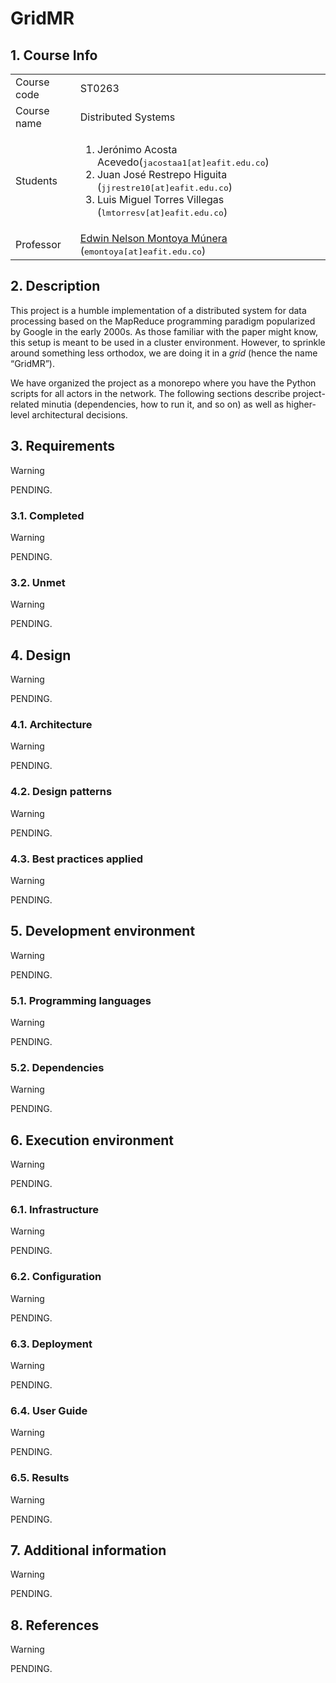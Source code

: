 <h1>GridMR</h1>

## 1. Course Info

<table>
    <tbody>
        <tr>
            <td>Course code</td>
            <td>ST0263</td>
        </tr>
        <tr>
            <td>Course name</td>
            <td>Distributed Systems</td>
        </tr>
        <tr>
            <td>Students</td>
            <td>
                <ol>
                <li>Jerónimo Acosta Acevedo(<tt>jacostaa1[at]eafit.edu.co</tt>)</li>
                <li>Juan José Restrepo Higuita (<tt>jjrestre10[at]eafit.edu.co</tt>)</li>
                <li>Luis Miguel Torres Villegas (<tt>lmtorresv[at]eafit.edu.co</tt>)</li>
                </ol>
            </td>
        </tr>
        <tr>
            <td>Professor</td>
            <td><a href="https://scholar.google.com/citations?user=BhCMq0oAAAAJ&hl=es">Edwin Nelson Montoya Múnera</a> (<tt>emontoya[at]eafit.edu.co</tt>)
        </tr>
    </tbody>
</table>

## 2. Description

This project is a humble implementation of a distributed system for data
processing based on the MapReduce programming paradigm popularized by Google in
the early 2000s. As those familiar with the paper might know, this setup is
meant to be used in a cluster environment. However, to sprinkle around something
less orthodox, we are doing it in a _grid_ (hence the name “GridMR”).

We have organized the project as a monorepo where you have the Python scripts
for all actors in the network. The following sections describe project-related
minutia (dependencies, how to run it, and so on) as well as higher-level
architectural decisions.

## 3. Requirements

> [!WARNING]
>
> PENDING.

### 3.1. Completed

> [!WARNING]
>
> PENDING.

### 3.2. Unmet

> [!WARNING]
>
> PENDING.

## 4. Design

> [!WARNING]
>
> PENDING.

### 4.1. Architecture

> [!WARNING]
>
> PENDING.

### 4.2. Design patterns

> [!WARNING]
>
> PENDING.

### 4.3. Best practices applied

> [!WARNING]
>
> PENDING.

## 5. Development environment

> [!WARNING]
>
> PENDING.

### 5.1. Programming languages

> [!WARNING]
>
> PENDING.

### 5.2. Dependencies

> [!WARNING]
>
> PENDING.

## 6. Execution environment

> [!WARNING]
>
> PENDING.

### 6.1. Infrastructure

> [!WARNING]
>
> PENDING.

### 6.2. Configuration

> [!WARNING]
>
> PENDING.

### 6.3. Deployment

> [!WARNING]
>
> PENDING.

### 6.4. User Guide

> [!WARNING]
>
> PENDING.

### 6.5. Results

> [!WARNING]
>
> PENDING.

## 7. Additional information

> [!WARNING]
>
> PENDING.

## 8. References

> [!WARNING]
>
> PENDING.
